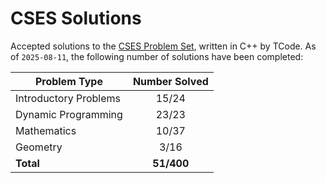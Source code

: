 # CSES Solutions

Accepted solutions to the [CSES Problem Set](https://cses.fi/problemset/), written in C++ by TCode. As of `2025-08-11`, the following number of solutions have been completed:

| Problem Type          | Number Solved |
|-----------------------|:-------------:|
| Introductory Problems |     15/24     |
| Dynamic Programming   |     23/23     |
| Mathematics           |     10/37     |
| Geometry              |     3/16      |
| **Total**             |   **51/400**  |
